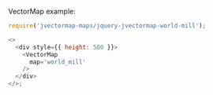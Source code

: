VectorMap example:

```js
require('jvectormap-maps/jquery-jvectormap-world-mill');

<>
  <div style={{ height: 500 }}>
    <VectorMap
      map='world_mill'
    />
  </div>
</>;
```
